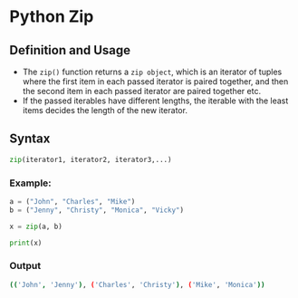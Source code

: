 # Python Zip 

## Definition and Usage
- The `zip()` function returns a `zip object`, which is an iterator of tuples where the first item in each passed iterator is paired together, and then the second item in each passed iterator are paired together etc. </br>
- If the passed iterables have different lengths, the iterable with the least items decides the length of the new iterator. </br>

## Syntax
```python
zip(iterator1, iterator2, iterator3,...)
```

### Example: 
```python
a = ("John", "Charles", "Mike")
b = ("Jenny", "Christy", "Monica", "Vicky")

x = zip(a, b)

print(x)
```
### Output
```bash
(('John', 'Jenny'), ('Charles', 'Christy'), ('Mike', 'Monica'))
```
